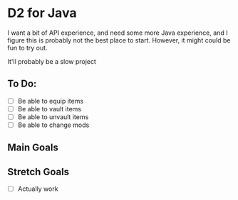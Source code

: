 # D2 for Java
I want a bit of API experience, and need some more Java experience, and I figure this is probably not the best place to start. However, it might could be fun to try out.

It'll probably be a slow project

## To Do:
- [ ] Be able to equip items
- [ ] Be able to vault items
- [ ] Be able to unvault items
- [ ] Be able to change mods

## Main Goals


## Stretch Goals
- [ ] Actually work

